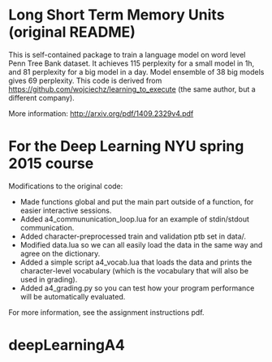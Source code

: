 Long Short Term Memory Units (original README)
============================
This is self-contained package to train a language model on word level Penn Tree Bank dataset. 
It achieves 115 perplexity for a small model in 1h, and 81 perplexity for a big model in 
a day. Model ensemble of 38 big models gives 69 perplexity.
This code is derived from https://github.com/wojciechz/learning_to_execute (the same author, but 
a different company).


More information: http://arxiv.org/pdf/1409.2329v4.pdf

For the Deep Learning NYU spring 2015 course
==========================
Modifications to the original code:

+ Made functions global and put the main part outside of a function, for easier interactive sessions.
+ Added a4\_commununication\_loop.lua for an example of stdin/stdout communication.
+ Added character-preprocessed train and validation ptb set in data/.
+ Modified data.lua so we can all easily load the data in the same way and agree on the dictionary. 
+ Added a simple script a4\_vocab.lua that loads the data and prints the character-level vocabulary (which is the vocabulary that will also be used in grading).
+ Added a4\_grading.py so you can test how your program performance will be automatically evaluated.

For more information, see the assignment instructions pdf.
# deepLearningA4
